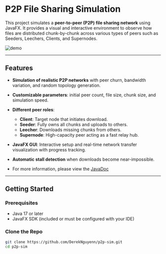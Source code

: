 # P2P File Sharing Simulation

This project simulates a **peer-to-peer (P2P) file sharing network** using JavaFX. It provides a visual and interactive environment to observe how files are distributed chunk-by-chunk across various types of peers such as Seeders, Leechers, Clients, and Supernodes.

![demo](https://github.com/user-attachments/assets/6306bee1-71b3-4fba-a581-b7056aa631c6)

---

## Features

- **Simulation of realistic P2P networks** with peer churn, bandwidth variation, and random topology generation.
- **Customizable parameters**: initial peer count, file size, chunk size, and simulation speed.
- **Different peer roles**:
    - **Client**: Target node that initiates download.
    - **Seeder**: Fully owns all chunks and uploads to others.
    - **Leecher**: Downloads missing chunks from others.
    - **Supernode**: High-capacity peer acting as a fast relay hub.
- **JavaFX GUI**: Interactive setup and real-time network transfer visualization with progress tracking.
- **Automatic stall detection** when downloads become near-impossible.

- For more information, please view the [JavaDoc](https://dereknguyenn.github.io/p2p-sim/)

---

## Getting Started

### Prerequisites

- Java 17 or later
- JavaFX SDK (included or must be configured with your IDE)

### Clone the Repo

```bash
git clone https://github.com/DerekNguyenn/p2p-sim.git
cd p2p-sim
